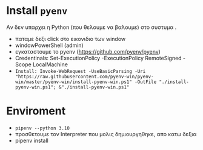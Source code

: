 

# Install `pyenv`

Aν δεν υπαρχει η Python (που θελουμε να βαλουμε) στο συστυμα .
- παταμε δεξι click στο εικονιδιο των window
- windowPowerShell (admin)
- εγκαταστουμε το pyenv (https://github.com/pyenv/pyenv)
- Credentinals: Set-ExecutionPolicy -ExecutionPolicy RemoteSigned -Scope LocalMachine
- `Install: Invoke-WebRequest -UseBasicParsing -Uri "https://raw.githubusercontent.com/pyenv-win/pyenv-win/master/pyenv-win/install-pyenv-win.ps1" -OutFile "./install-pyenv-win.ps1"; &"./install-pyenv-win.ps1"`

# Enviroment

- `pipenv --python 3.10`
- προσθετουμε τον Interpreter που μολις δημιουργηθηκε, απο κατω δεξια
- pipenv install